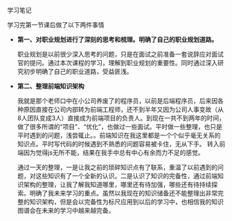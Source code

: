 学习笔记

学习完第一节课后做了以下两件事情

- **第一、对职业规划进行了深刻的思考和梳理。明确了自己的职业规划道路。**

  ​	职业规划是以前很少深入思考的问题，只是在面试之前准备一套说辞应对面试官的提问。通过本次课程的学习，理解到职业规划的重要性。同时通过深入研究初步明确了自己的职业道路，受益匪浅。

- **第二、整理前端知识架构**

    ​	我就是那个老师口中在小公司养废了的程序员，以前是后端程序员，后来因各种原因直接在公司内部转为前端工程师，还不到半年又因为公司人事变故（从8人团队变成3人）直接成为前端项目的负责人。到现在一共不到两年的时间，做了很多所谓的“项目”、“优化”，也做过一些面试。平时做一些整理，也只是平时遇到的问题，浅尝辄止。。前端知识在我这里都是一个个似乎毫无关系的知识点。平时写代码的时候遇到不熟悉的问题容易被卡住，无从下手。 转入前端因为觉得js无所不能，结果在我手中总有中心有余而力不足的感觉。

    ​	通过一天的整理，一是让我之前的琐碎知识点有了联系，重温了以前遇到的问题，对这些知识有了一个全新的认识。二是认识了知识的完备性，通过前端知识架构的整理，让我了解我知道哪里，哪里还有待加强，哪些还有待持续探索。明确了我未来学习的重点。虽然以我现在的知识储备还不能整理出非常完整的知识架构，但是会以完备性为标尺应用到以后的学习中，也相信我的知识图谱会在未来的学习中越来越完备。

  


